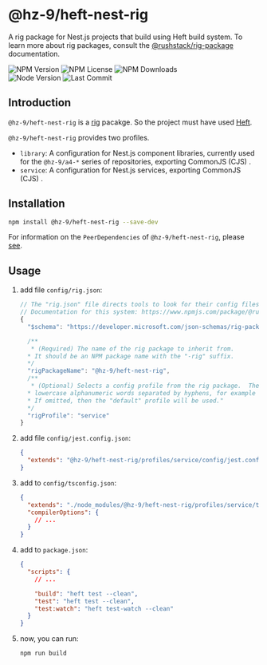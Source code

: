 # @hz-9/heft-nest-rig

A rig package for Nest.js projects that build using Heft build system. To learn more about rig packages, consult the [@rushstack/rig-package] documentation.

[@rushstack/rig-package]: https://www.npmjs.com/package/@rushstack/rig-package

![NPM Version][npm-version-url] ![NPM License][npm-license-url] ![NPM Downloads][npm-downloads-url]
<br /> ![Node Version][node-version-url] ![Last Commit][last-commit-url]

[npm-version-url]: https://badgen.net/npm/v/@hz-9/heft-nest-plugin
[npm-license-url]: https://badgen.net/npm/license/@hz-9/heft-nest-plugin
[npm-downloads-url]: https://badgen.net/npm/dt/@hz-9/heft-nest-plugin
[node-version-url]: https://badgen.net/npm/node/@hz-9/heft-nest-plugin
[last-commit-url]: https://badgen.net/github/last-commit/hz-9/a4

## Introduction

`@hz-9/heft-nest-rig` is a [rig](https://heft.rushstack.io/pages/intro/rig_packages/) pacakge. So the project must have used [Heft](https://heft.rushstack.io/).

`@hz-9/heft-nest-rig` provides two profiles.

- `library`: A configuration for Nest.js component libraries, currently used for the `@hz-9/a4-*` series of repositories, exporting CommonJS (CJS) .
- `service`: A configuration for Nest.js services, exporting CommonJS (CJS) .

## Installation

``` bash
npm install @hz-9/heft-nest-rig --save-dev
```

For information on the `PeerDependencies` of `@hz-9/heft-nest-rig`, please [see](./peer-dependendies-version).

## Usage

1. add file `config/rig.json`:

    ``` js
    // The "rig.json" file directs tools to look for their config files in an external package.
    // Documentation for this system: https://www.npmjs.com/package/@rushstack/rig-package
    {
      "$schema": "https://developer.microsoft.com/json-schemas/rig-package/rig.schema.json",

      /**
       * (Required) The name of the rig package to inherit from.
      * It should be an NPM package name with the "-rig" suffix.
      */
      "rigPackageName": "@hz-9/heft-nest-rig",
      /**
       * (Optional) Selects a config profile from the rig package.  The name must consist of
      * lowercase alphanumeric words separated by hyphens, for example "sample-profile".
      * If omitted, then the "default" profile will be used."
      */
      "rigProfile": "service"
    }

    ```

2. add file `config/jest.config.json`:

    ``` json
    {
      "extends": "@hz-9/heft-nest-rig/profiles/service/config/jest.config.json"
    }

    ```

3. add to `config/tsconfig.json`:

    ``` json
    {
      "extends": "./node_modules/@hz-9/heft-nest-rig/profiles/service/tsconfig.json",
      "compilerOptions": {
        // ...
      }
    }

    ```

4. add to `package.json`:

    ``` json
    {
      "scripts": {
        // ...

        "build": "heft test --clean",
        "test": "heft test --clean",
        "test:watch": "heft test-watch --clean"
      }
    }
    ```

5. now, you can run:

    ``` bash
    npm run build
    ```
